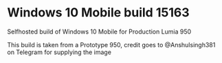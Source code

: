 # Windows 10 Mobile build 15163
Selfhosted build of Windows 10 Mobile for Production Lumia 950

This build is taken from a Prototype 950, credit goes to @Anshulsingh381 on Telegram for supplying the image
